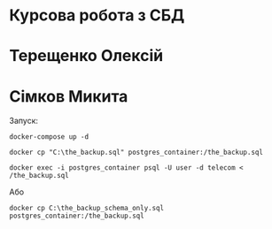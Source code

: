 # Курсова робота з СБД

# Терещенко Олексій

# Сімков Микита

Запуск:

`docker-compose up -d`

`docker cp "C:\the_backup.sql" postgres_container:/the_backup.sql`

`docker exec -i postgres_container psql -U user -d telecom < /the_backup.sql`

Або

`docker cp C:\the_backup_schema_only.sql postgres_container:/the_backup.sql`
